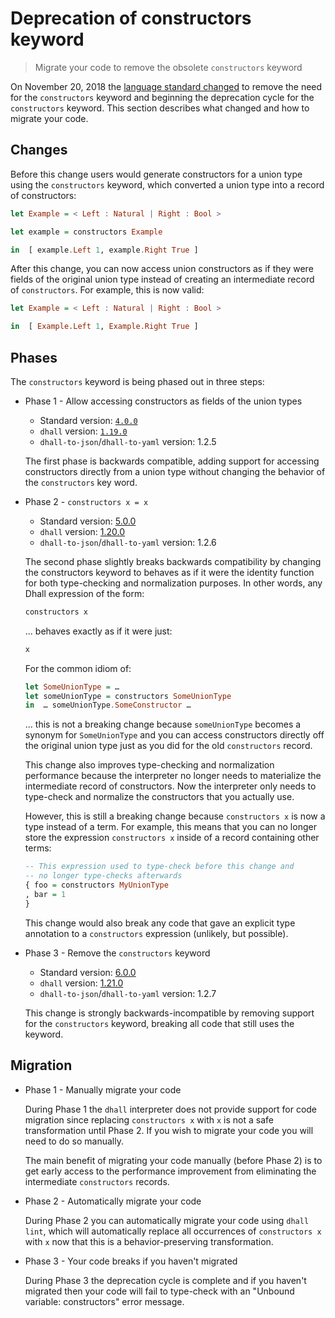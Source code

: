 # Deprecation of constructors keyword

> Migrate your code to remove the obsolete `constructors` keyword

On November 20, 2018 the [language standard changed](https://github.com/dhall-lang/dhall-lang/pull/249)
to remove the need for the `constructors` keyword and beginning the deprecation cycle for the
`constructors` keyword.  This section describes what changed and how to migrate your code.

## Changes

Before this change users would generate constructors for a union type using the `constructors`
keyword, which converted a union type into a record of constructors:

```haskell
let Example = < Left : Natural | Right : Bool >

let example = constructors Example

in  [ example.Left 1, example.Right True ]
```

After this change, you can now access union constructors as if they were fields of the
original union type instead of creating an intermediate record of `constructors`.  For
example, this is now valid:

```haskell
let Example = < Left : Natural | Right : Bool >

in  [ Example.Left 1, Example.Right True ]
```

## Phases

The `constructors` keyword is being phased out in three steps:

*   Phase 1 - Allow accessing constructors as fields of the union types

    * Standard version: [`4.0.0`](https://github.com/dhall-lang/dhall-lang/releases/tag/v4.0.0)
    * `dhall` version: [`1.19.0`](https://github.com/dhall-lang/dhall-haskell/releases/tag/1.19.0)
    * `dhall-to-json`/`dhall-to-yaml` version: 1.2.5

    The first phase is backwards compatible, adding support for accessing constructors directly from a
    union type without changing the behavior of the `constructors` key word.

*   Phase 2 - `constructors x = x`

    * Standard version: [5.0.0](https://github.com/dhall-lang/dhall-lang/releases/tag/v5.0.0)
    * `dhall` version: [1.20.0](https://github.com/dhall-lang/dhall-haskell/releases/tag/1.20.0)
    * `dhall-to-json`/`dhall-to-yaml` version: 1.2.6

    The second phase slightly breaks backwards compatibility by changing the constructors keyword
    to behaves as if it were the identity function for both type-checking and normalization
    purposes.  In other words, any Dhall expression of the form:

    ```haskell
    constructors x
    ```

    ... behaves exactly as if it were just:

    ```haskell
    x
    ```

    For the common idiom of:

    ```haskell
    let SomeUnionType = …
    let someUnionType = constructors SomeUnionType
    in  … someUnionType.SomeConstructor …
    ```

    ... this is not a breaking change because `someUnionType` becomes a synonym for `SomeUnionType` and you
    can access constructors directly off the original union type just as you did for the old `constructors`
    record.

    This change also improves type-checking and normalization performance because the interpreter
    no longer needs to materialize the intermediate record of constructors.  Now the interpreter
    only needs to type-check and normalize the constructors that you actually use.

    However, this is still a breaking change because `constructors x` is now a type instead of a term.  For
    example, this means that you can no longer store the expression `constructors x` inside of a record
    containing other terms:

    ```haskell
    -- This expression used to type-check before this change and
    -- no longer type-checks afterwards
    { foo = constructors MyUnionType
    , bar = 1
    }
    ```

    This change would also break any code that gave an explicit type annotation to a `constructors` expression
    (unlikely, but possible).

*   Phase 3 - Remove the `constructors` keyword

    * Standard version: [6.0.0](https://github.com/dhall-lang/dhall-lang/releases/tag/v6.0.0)
    * `dhall` version: [1.21.0](https://github.com/dhall-lang/dhall-haskell/releases/tag/1.21.0)
    * `dhall-to-json`/`dhall-to-yaml` version: 1.2.7

    This change is strongly backwards-incompatible by removing support for the `constructors` keyword, breaking
    all code that still uses the keyword.

## Migration

*   Phase 1 - Manually migrate your code

    During Phase 1 the `dhall` interpreter does not provide support for code migration since
    replacing `constructors x` with `x` is not a safe transformation until Phase 2.  If you
    wish to migrate your code you will need to do so manually.

    The main benefit of migrating your code manually (before Phase 2) is to get early access to
    the performance improvement from eliminating the intermediate `constructors` records.

*   Phase 2 - Automatically migrate your code

    During Phase 2 you can automatically migrate your code using `dhall lint`, which will
    automatically replace all occurrences of `constructors x` with `x` now that this is a
    behavior-preserving transformation.

*   Phase 3 - Your code breaks if you haven't migrated

    During Phase 3 the deprecation cycle is complete and if you haven't migrated then your
    code will fail to type-check with an "Unbound variable: constructors" error message.
